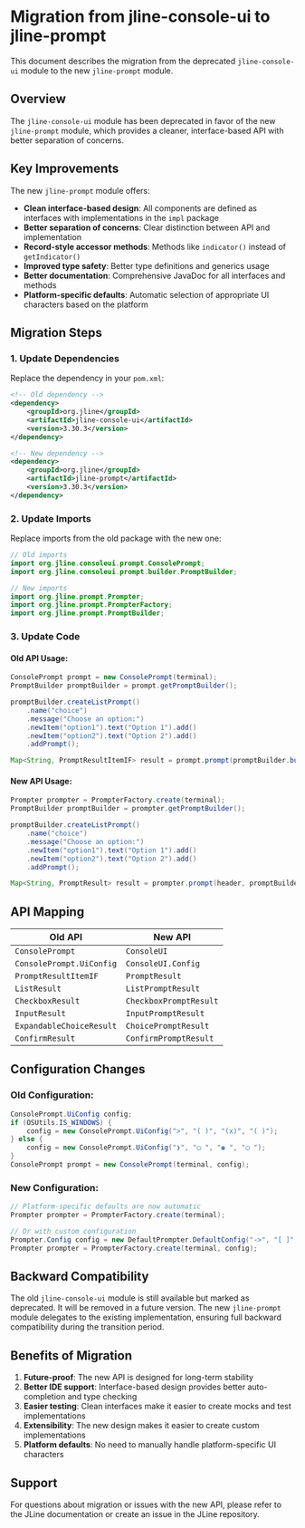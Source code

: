 # Migration from jline-console-ui to jline-prompt

This document describes the migration from the deprecated `jline-console-ui` module to the new `jline-prompt` module.

## Overview

The `jline-console-ui` module has been deprecated in favor of the new `jline-prompt` module, which provides a cleaner, interface-based API with better separation of concerns.

## Key Improvements

The new `jline-prompt` module offers:

- **Clean interface-based design**: All components are defined as interfaces with implementations in the `impl` package
- **Better separation of concerns**: Clear distinction between API and implementation
- **Record-style accessor methods**: Methods like `indicator()` instead of `getIndicator()`
- **Improved type safety**: Better type definitions and generics usage
- **Better documentation**: Comprehensive JavaDoc for all interfaces and methods
- **Platform-specific defaults**: Automatic selection of appropriate UI characters based on the platform

## Migration Steps

### 1. Update Dependencies

Replace the dependency in your `pom.xml`:

```xml
<!-- Old dependency -->
<dependency>
    <groupId>org.jline</groupId>
    <artifactId>jline-console-ui</artifactId>
    <version>3.30.3</version>
</dependency>

<!-- New dependency -->
<dependency>
    <groupId>org.jline</groupId>
    <artifactId>jline-prompt</artifactId>
    <version>3.30.3</version>
</dependency>
```

### 2. Update Imports

Replace imports from the old package with the new one:

```java
// Old imports
import org.jline.consoleui.prompt.ConsolePrompt;
import org.jline.consoleui.prompt.builder.PromptBuilder;

// New imports
import org.jline.prompt.Prompter;
import org.jline.prompt.PrompterFactory;
import org.jline.prompt.PromptBuilder;
```

### 3. Update Code

#### Old API Usage:
```java
ConsolePrompt prompt = new ConsolePrompt(terminal);
PromptBuilder promptBuilder = prompt.getPromptBuilder();

promptBuilder.createListPrompt()
    .name("choice")
    .message("Choose an option:")
    .newItem("option1").text("Option 1").add()
    .newItem("option2").text("Option 2").add()
    .addPrompt();

Map<String, PromptResultItemIF> result = prompt.prompt(promptBuilder.build());
```

#### New API Usage:
```java
Prompter prompter = PrompterFactory.create(terminal);
PromptBuilder promptBuilder = prompter.getPromptBuilder();

promptBuilder.createListPrompt()
    .name("choice")
    .message("Choose an option:")
    .newItem("option1").text("Option 1").add()
    .newItem("option2").text("Option 2").add()
    .addPrompt();

Map<String, PromptResult> result = prompter.prompt(header, promptBuilder.build());
```

## API Mapping

| Old API | New API |
|---------|---------|
| `ConsolePrompt` | `ConsoleUI` |
| `ConsolePrompt.UiConfig` | `ConsoleUI.Config` |
| `PromptResultItemIF` | `PromptResult` |
| `ListResult` | `ListPromptResult` |
| `CheckboxResult` | `CheckboxPromptResult` |
| `InputResult` | `InputPromptResult` |
| `ExpandableChoiceResult` | `ChoicePromptResult` |
| `ConfirmResult` | `ConfirmPromptResult` |

## Configuration Changes

### Old Configuration:
```java
ConsolePrompt.UiConfig config;
if (OSUtils.IS_WINDOWS) {
    config = new ConsolePrompt.UiConfig(">", "( )", "(x)", "( )");
} else {
    config = new ConsolePrompt.UiConfig("❯", "◯ ", "◉ ", "◯ ");
}
ConsolePrompt prompt = new ConsolePrompt(terminal, config);
```

### New Configuration:
```java
// Platform-specific defaults are now automatic
Prompter prompter = PrompterFactory.create(terminal);

// Or with custom configuration
Prompter.Config config = new DefaultPrompter.DefaultConfig("->", "[ ]", "[x]", "[-]");
Prompter prompter = PrompterFactory.create(terminal, config);
```

## Backward Compatibility

The old `jline-console-ui` module is still available but marked as deprecated. It will be removed in a future version. The new `jline-prompt` module delegates to the existing implementation, ensuring full backward compatibility during the transition period.

## Benefits of Migration

1. **Future-proof**: The new API is designed for long-term stability
2. **Better IDE support**: Interface-based design provides better auto-completion and type checking
3. **Easier testing**: Clean interfaces make it easier to create mocks and test implementations
4. **Extensibility**: The new design makes it easier to create custom implementations
5. **Platform defaults**: No need to manually handle platform-specific UI characters

## Support

For questions about migration or issues with the new API, please refer to the JLine documentation or create an issue in the JLine repository.
